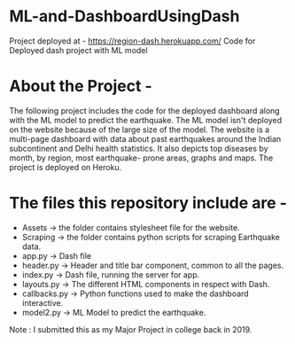 # ML-and-DashboardUsingDash
Project deployed at - https://region-dash.herokuapp.com/
Code for Deployed dash project with ML model

# About the Project -
The following project includes the code for the deployed dashboard along with the ML model to predict the earthquake. The ML model
isn't deployed on the website because of the large size of the model. The website is a multi-page dashboard with data about past 
earthquakes around the Indian subcontinent and Delhi health statistics. It also depicts top diseases by month, by region, most earthquake-
prone areas, graphs and maps. The project is deployed on Heroku. 

# The files this repository include are -
- Assets -> the folder contains stylesheet file for the website.
- Scraping -> the folder contains python scripts for scraping Earthquake data. 
- app.py -> Dash file
- header.py -> Header and title bar component, common to all the pages.
- index.py -> Dash file, running the server for app.
- layouts.py -> The different HTML components in respect with Dash.
- callbacks.py -> Python functions used to make the dashboard interactive. 
- model2.py -> ML Model to predict the earthquake. 

Note : I submitted this as my Major Project in college back in 2019. 
